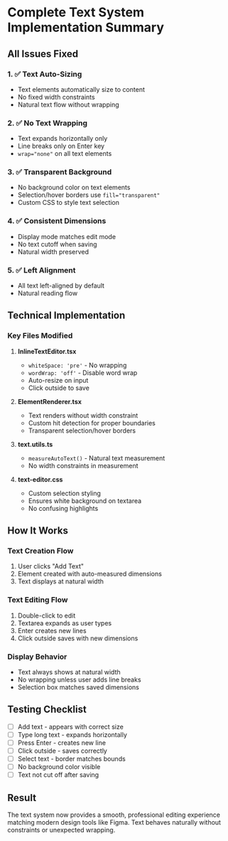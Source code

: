 # Complete Text System Implementation Summary

## All Issues Fixed

### 1. ✅ **Text Auto-Sizing**
- Text elements automatically size to content
- No fixed width constraints
- Natural text flow without wrapping

### 2. ✅ **No Text Wrapping**
- Text expands horizontally only
- Line breaks only on Enter key
- `wrap="none"` on all text elements

### 3. ✅ **Transparent Background**
- No background color on text elements
- Selection/hover borders use `fill="transparent"`
- Custom CSS to style text selection

### 4. ✅ **Consistent Dimensions**
- Display mode matches edit mode
- No text cutoff when saving
- Natural width preserved

### 5. ✅ **Left Alignment**
- All text left-aligned by default
- Natural reading flow

## Technical Implementation

### Key Files Modified

1. **InlineTextEditor.tsx**
   - `whiteSpace: 'pre'` - No wrapping
   - `wordWrap: 'off'` - Disable word wrap
   - Auto-resize on input
   - Click outside to save

2. **ElementRenderer.tsx**
   - Text renders without width constraint
   - Custom hit detection for proper boundaries
   - Transparent selection/hover borders

3. **text.utils.ts**
   - `measureAutoText()` - Natural text measurement
   - No width constraints in measurement

4. **text-editor.css**
   - Custom selection styling
   - Ensures white background on textarea
   - No confusing highlights

## How It Works

### Text Creation Flow
1. User clicks "Add Text"
2. Element created with auto-measured dimensions
3. Text displays at natural width

### Text Editing Flow
1. Double-click to edit
2. Textarea expands as user types
3. Enter creates new lines
4. Click outside saves with new dimensions

### Display Behavior
- Text always shows at natural width
- No wrapping unless user adds line breaks
- Selection box matches saved dimensions

## Testing Checklist

- [ ] Add text - appears with correct size
- [ ] Type long text - expands horizontally
- [ ] Press Enter - creates new line
- [ ] Click outside - saves correctly
- [ ] Select text - border matches bounds
- [ ] No background color visible
- [ ] Text not cut off after saving

## Result

The text system now provides a smooth, professional editing experience matching modern design tools like Figma. Text behaves naturally without constraints or unexpected wrapping.